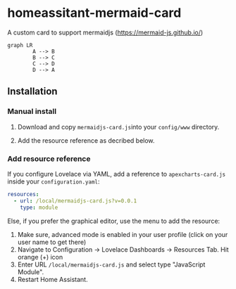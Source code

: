 # homeassitant-mermaid-card

A custom card to support mermaidjs (https://mermaid-js.github.io/)

```mermaid
graph LR
        A --> B
        B --> C
        C --> D
        D --> A
```

## Installation

### Manual install

1. Download and copy `mermaidjs-card.js`into your `config/www` directory.

2. Add the resource reference as decribed below.

### Add resource reference

If you configure Lovelace via YAML, add a reference to `apexcharts-card.js` inside your `configuration.yaml`:

```yaml
resources:
  - url: /local/mermaidjs-card.js?v=0.0.1
    type: module
```

Else, if you prefer the graphical editor, use the menu to add the resource:

1. Make sure, advanced mode is enabled in your user profile (click on your user name to get there)
2. Navigate to Configuration -> Lovelace Dashboards -> Resources Tab. Hit orange (+) icon
3. Enter URL `/local/mermaidjs-card.js` and select type "JavaScript Module".
4. Restart Home Assistant.
